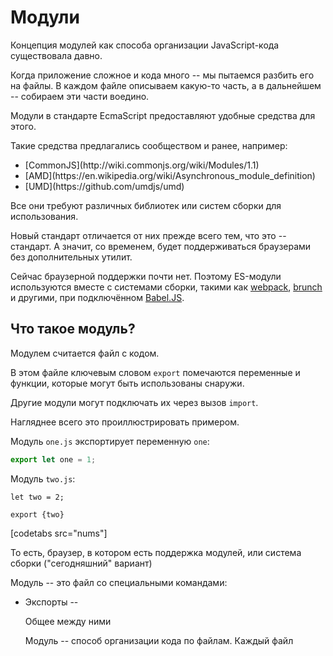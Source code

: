 
# Модули

Концепция модулей как способа организации JavaScript-кода существовала давно. 

Когда приложение сложное и кода много -- мы пытаемся разбить его на файлы. В каждом файле описываем какую-то часть, а в дальнейшем -- собираем эти части воедино.

Модули в стандарте EcmaScript предоставляют удобные средства для этого.

Такие средства предлагались сообществом и ранее, например:

<ul>
<li>[CommonJS](http://wiki.commonjs.org/wiki/Modules/1.1)</li>
<li>[AMD](https://en.wikipedia.org/wiki/Asynchronous_module_definition)</li>
<li>[UMD](https://github.com/umdjs/umd)</li>
</ul>

Все они требуют различных библиотек или систем сборки для использования.

Новый стандарт отличается от них прежде всего тем, что это -- стандарт. А значит, со временем, будет поддерживаться браузерами без дополнительных утилит.

Сейчас браузерной поддержки почти нет. Поэтому ES-модули используются вместе с системами сборки, такими как [webpack](http://webpack.github.io/), [brunch](http://brunch.io/) и другими, при подключённом [Babel.JS](https://babeljs.io). 


## Что такое модуль?

Модулем считается файл с кодом.

В этом файле ключевым словом `export` помечаются переменные и функции, которые могут быть использованы снаружи.

Другие модули могут подключать их через вызов `import`.

Нагляднее всего это проиллюстрировать примером.

Модуль `one.js` экспортирует переменную `one`:

```js
export let one = 1;
```

Модуль `two.js`:
```
let two = 2;

export {two}
```


[codetabs src="nums"]



То есть, браузер, в котором есть поддержка модулей, или система сборки ("сегодняшний" вариант) 

Модуль -- это файл со специальными командами:

<ul>
<li>Экспорты -- </li>






Общее между ними

Модуль  -- способ организации кода по файлам. Каждый файл 